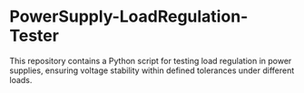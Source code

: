 # PowerSupply-LoadRegulation-Tester
This repository contains a Python script for testing load regulation in power supplies, ensuring voltage stability within defined tolerances under different loads.
